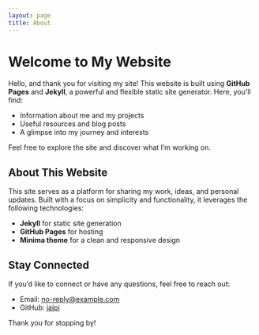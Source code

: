 ```yaml
---
layout: page
title: About
---
```


# Welcome to My Website

Hello, and thank you for visiting my site! This website is built using **GitHub Pages** and **Jekyll**, a powerful and flexible static site generator. Here, you'll find:

- Information about me and my projects
- Useful resources and blog posts
- A glimpse into my journey and interests

Feel free to explore the site and discover what I’m working on.

## About This Website

This site serves as a platform for sharing my work, ideas, and personal updates. Built with a focus on simplicity and functionality, it leverages the following technologies:

- **Jekyll** for static site generation
- **GitHub Pages** for hosting
- **Minima theme** for a clean and responsive design

## Stay Connected

If you’d like to connect or have any questions, feel free to reach out:
- Email: [no-reply@example.com](mailto:no-reply@example.com)
- GitHub: [jaipi](https://github.com/jaipi)

Thank you for stopping by!
